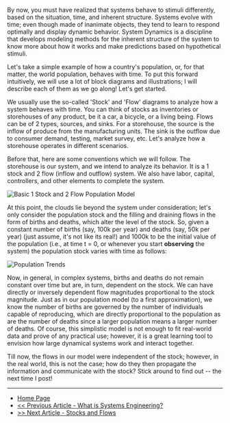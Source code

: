 By now, you must have realized that systems behave to stimuli differently, based on the situation, time, and inherent structure. Systems evolve with time; even though made of inanimate objects, they tend to learn to respond optimally and display dynamic behavior. System Dynamics is a discipline that develops modeling methods for the inherent structure of the system to know more about how it works and make predictions based on hypothetical stimuli. 

Let's take a simple example of how a country's population, or, for that matter, the world population, behaves with time. To put this forward intuitively, we will use a lot of block diagrams and illustrations; I will describe each of them as we go along! Let's get started.

We usually use the so-called 'Stock' and 'Flow' diagrams to analyze how a system behaves with time. You can think of stocks as inventories or storehouses of any product, be it a car, a bicycle, or a living being. Flows can be of 2 types, sources, and sinks. For a storehouse, the source is the inflow of produce from the manufacturing units. The sink is the outflow due to consumer demand, testing, market survey, etc. Let's analyze how a storehouse operates in different scenarios. 

Before that, here are some conventions which we will follow. The storehouse is our system, and we intend to analyze its behavior. It is a 1 stock and 2 flow (inflow and outflow) system. We also have labor, capital, controllers, and other elements to complete the system. 

![Basic 1 Stock and 2 Flow Population Model](https://sohamphanseiitb.github.io/Think-in-Systems/assets/system-dynamics/p1.PNG)

At this point, the clouds lie beyond the system under consideration; let's only consider the population stock and the filling and draining flows in the form of births and deaths, which alter the level of the stock. So, given a constant number of births (say, 100k per year) and deaths (say, 50k per year) (just assume, it's not like its real!) and 1000k to be the initial value of the population (i.e., at time t = 0, or whenever you start **observing** the system) the population stock varies with time as follows:

![Population Trends](https://sohamphanseiitb.github.io/Think-in-Systems/assets/system-dynamics/p2.png)

Now, in general, in complex systems, births and deaths do not remain constant over time but are, in turn, dependent on the stock. We can have directly or inversely dependent flow magnitudes proportional to the stock magnitude. Just as in our population model (to a first approximation), we know the number of births are governed by the number of individuals capable of reproducing, which are directly proportional to the population as are the number of deaths since a larger population means a larger number of deaths. Of course, this simplistic model is not enough to fit real-world data and prove of any practical use; however, it is a great learning tool to envision how large dynamical systems work and interact together.

Till now, the flows in our model were independent of the stock; however, in the real world, this is not the case; how do they then propagate the information and communicate with the stock? Stick around to find out -- the next time I post! 

---
- [Home Page](https://sohamphanseiitb.github.io/Think-in-Systems/index.html)
- [<< Previous Article - What is Systems Engineering?](https://sohamphanseiitb.github.io/Think-in-Systems/Systems_Theory/systems_engg/systems-engineering.html)
- [>> Next Article - Stocks and Flows](https://sohamphanseiitb.github.io/Think-in-Systems/Systems_Theory/system_dynamics/stocks_and_flows.html)
